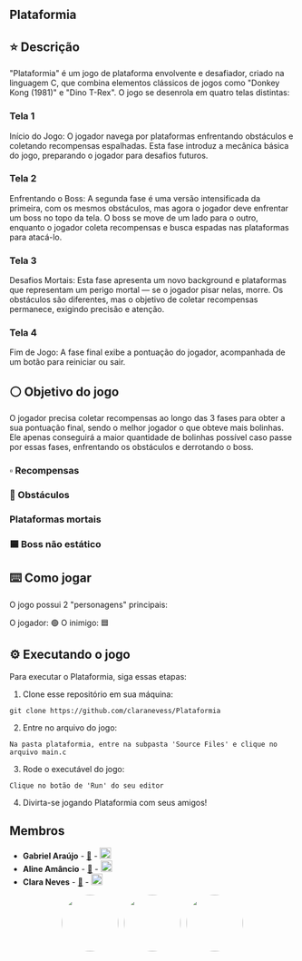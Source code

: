 ## Plataformia

## ⭐️ Descrição

"Plataformia" é um jogo de plataforma envolvente e desafiador, criado na linguagem C, que combina elementos clássicos de jogos como "Donkey Kong (1981)" e "Dino T-Rex". O jogo se desenrola em quatro telas distintas:

### Tela 1 
Início do Jogo: O jogador navega por plataformas enfrentando obstáculos e coletando recompensas espalhadas. Esta fase introduz a mecânica básica do jogo, preparando o jogador para desafios futuros.

### Tela 2 
Enfrentando o Boss: A segunda fase é uma versão intensificada da primeira, com os mesmos obstáculos, mas agora o jogador deve enfrentar um boss no topo da tela. O boss se move de um lado para o outro, enquanto o jogador coleta recompensas e busca espadas nas plataformas para atacá-lo.

### Tela 3
Desafios Mortais: Esta fase apresenta um novo background e plataformas que representam um perigo mortal — se o jogador pisar nelas, morre. Os obstáculos são diferentes, mas o objetivo de coletar recompensas permanece, exigindo precisão e atenção.

### Tela 4 
Fim de Jogo: A fase final exibe a pontuação do jogador, acompanhada de um botão para reiniciar ou sair.

## ⚪️ Objetivo do jogo

O jogador precisa coletar recompensas ao longo das 3 fases para obter a sua pontuação final, sendo o melhor jogador o que obteve mais bolinhas. Ele apenas conseguirá a maior quantidade de bolinhas possível caso passe por essas fases, enfrentando os obstáculos e derrotando o boss.

### ▫ Recompensas

### 🔺 Obstáculos

### Plataformas mortais

### 🟦 Boss não estático

## ⌨️ Como jogar

O jogo possui 2 "personagens" principais:

O jogador: 🟢
O inimigo: 🟦

## ⚙️ Executando o jogo

Para executar o Plataformia, siga essas etapas:

1. Clone esse repositório em sua máquina:
```
git clone https://github.com/claranevess/Plataformia
```
2. Entre no arquivo do jogo:
```
Na pasta plataformia, entre na subpasta 'Source Files' e clique no arquivo main.c
```
3. Rode o executável do jogo:
```
Clique no botão de 'Run' do seu editor
```
4. Divirta-se jogando Plataformia com seus amigos!

## Membros

- **Gabriel Araújo** - <a href="mailto:bielaraujo578@gmail.com">📧</a> - <a href="https://br.linkedin.com/in/gabriel-ara%C3%BAjo-bb37792b0"><img src="https://upload.wikimedia.org/wikipedia/commons/c/ca/LinkedIn_logo_initials.png" width="20"></a>
- **Aline Amâncio** - <a href="mailto:afa3@cesar.school">📧</a> - <a href="https://www.linkedin.com/in/aline-amancio-23a6b9247/"><img src="https://upload.wikimedia.org/wikipedia/commons/c/ca/LinkedIn_logo_initials.png" width="20"></a>
- **Clara Neves** - <a href="mailto:mcsan2cesar.school">📧</a> - <a href="https://www.linkedin.com/in/claranevess/"><img src="https://upload.wikimedia.org/wikipedia/commons/c/ca/LinkedIn_logo_initials.png" width="20"></a>

<div style="display: flex; align-items: center; justify-content: center; flex-wrap: wrap; gap: 10px;">
    <a href="https://github.com/GabrielAraujo578">
        <img src="https://avatars.githubusercontent.com/u/183439754?v=4" style="border-radius: 50%; width: 100px; height: 100px;">
    </a>
    <a href="https://github.com/afline">
        <img src="https://avatars.githubusercontent.com/u/167882901?v=4" style="border-radius: 50%; width: 100px; height: 100px;">
    </a>
    <a href="https://github.com/claranevess">
        <img src="https://avatars.githubusercontent.com/u/166565110?v=4" style="border-radius: 50%; width: 100px; height: 100px;">
    </a>
</div>

